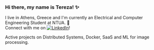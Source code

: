 ### Hi there, my name is Tereza! ✨
I live in Athens, Greece and I'm currently an Electrical and Computer Engineering Student at NTUA. 🔭  
Connect with me on [![LinkedIn](https://img.shields.io/badge/-0077B5?style=flat&logo=linkedin&logoColor=white)](https://www.linkedin.com/in/tereza-anna-vassiliou-315b6522b/)!

Active projects on Distributed Systems, Docker, SaaS and ML for image processing.

<!--
**terezann/terezann** is a ✨ _special_  repository because its `README.md` (this file) appears on your GitHub profile.

Here are some ideas to get you started:


- 🔭 I’m currently working on ...
- 🌱 I’m currently learning ...
- 🤔 I’m looking for help with ...
- 💬 Ask me about ...
- 📫 How to reach me: ...
- ⚡ Fun fact: ...
-->
